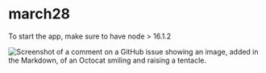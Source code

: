 # march28

To start the app, make sure to have node > 16.1.2

![Screenshot of a comment on a GitHub issue showing an image, added in the Markdown, of an Octocat smiling and raising a tentacle.](https://m.media-amazon.com/images/W/IMAGERENDERING_521856-T1/images/I/91TbzKSrteL.jpg)

